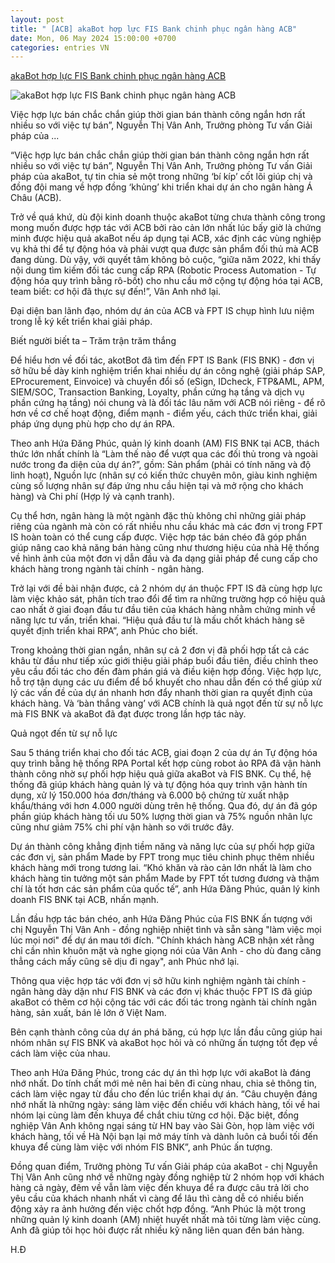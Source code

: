```yaml
---
layout: post
title: " [ACB] akaBot hợp lực FIS Bank chinh phục ngân hàng ACB"
date: Mon, 06 May 2024 15:00:00 +0700
categories: entries VN
---
```

[akaBot hợp lực FIS Bank chinh phục ngân hàng ACB](https://chungta.vn/kinh-doanh/akabot-hop-luc-fis-bank-chinh-phuc-ngan-hang-acb-1138665.html)

![akaBot hợp lực FIS Bank chinh phục ngân hàng ACB](https://i.chungta.vn/2024/05/07/bancheofisakabotacb-1715045715_1200x0.jpg)

Việc hợp lực bán chắc chắn giúp thời gian bán thành công ngắn hơn rất nhiều so với việc tự bán”, Nguyễn Thị Vân Anh, Trưởng phòng Tư vấn Giải pháp của ...

“Việc hợp lực bán chắc chắn giúp thời gian bán thành công ngắn hơn rất nhiều so với việc tự bán”, Nguyễn Thị Vân Anh, Trưởng phòng Tư vấn Giải pháp của akaBot, tự tin chia sẻ một trong những ‘bí kíp’ cốt lõi giúp chị và đồng đội mang về hợp đồng ‘khủng’ khi triển khai dự án cho ngân hàng Á Châu (ACB).

Trở về quá khứ, dù đội kinh doanh thuộc akaBot từng chưa thành công trong mong muốn được hợp tác với ACB bởi rào cản lớn nhất lúc bấy giờ là chứng minh được hiệu quả akaBot nếu áp dụng tại ACB, xác định các vùng nghiệp vụ khả thi để tự động hóa và phải vượt qua được sản phẩm đối thủ mà ACB đang dùng. Dù vậy, với quyết tâm không bỏ cuộc, “giữa năm 2022, khi thấy nội dung tìm kiếm đối tác cung cấp RPA (Robotic Process Automation - Tự động hóa quy trình bằng rô-bốt) cho nhu cầu mở cộng tự động hóa tại ACB, team biết: cơ hội đã thực sự đến!”, Vân Anh nhớ lại.

Đại diện ban lãnh đạo, nhóm dự án của ACB và FPT IS chụp hình lưu niệm trong lễ ký kết triển khai giải pháp.

Biết người biết ta – Trăm trận trăm thắng

Để hiểu hơn về đối tác, akotBot đã tìm đến FPT IS Bank (FIS BNK) - đơn vị sở hữu bề dày kinh nghiệm triển khai nhiều dự án công nghệ (giải pháp SAP, EProcurement, Einvoice) và chuyển đổi số (eSign, IDcheck, FTP&AML, APM, SIEM/SOC, Transaction Banking, Loyalty, phần cứng hạ tầng và dịch vụ phần cứng hạ tầng) nói chung và là đối tác lâu năm với ACB nói riêng - để rõ hơn về cơ chế hoạt động, điểm mạnh - điểm yếu, cách thức triển khai, giải pháp ứng dụng phù hợp cho dự án RPA.

Theo anh Hứa Đăng Phúc, quản lý kinh doanh (AM) FIS BNK tại ACB, thách thức lớn nhất chính là “Làm thế nào để vượt qua các đối thủ trong và ngoài nước trong đa diện của dự án?”, gồm: Sản phẩm (phải có tính năng và độ linh hoạt), Nguồn lực (nhân sự có kiến thức chuyên môn, giàu kinh nghiệm cùng số lượng nhân sự đáp ứng nhu cầu hiện tại và mở rộng cho khách hàng) và Chi phí (Hợp lý và cạnh tranh).

Cụ thể hơn, ngân hàng là một ngành đặc thù không chỉ những giải pháp riêng của ngành mà còn có rất nhiều nhu cầu khác mà các đơn vị trong FPT IS hoàn toàn có thể cung cấp được. Việc hợp tác bán chéo đã góp phần giúp nâng cao khả năng bán hàng cũng như thương hiệu của nhà Hệ thống về hình ảnh của một đơn vị dẫn đầu và đa dạng giải pháp để cung cấp cho khách hàng trong ngành tài chính - ngân hàng.

Trở lại với đề bài nhận được, cả 2 nhóm dự án thuộc FPT IS đã cùng hợp lực làm việc khảo sát, phân tích trao đổi để tìm ra những trường hợp có hiệu quả cao nhất ở giai đoạn đầu tư đầu tiên của khách hàng nhằm chứng minh về năng lực tư vấn, triển khai. “Hiệu quả đầu tư là mấu chốt khách hàng sẽ quyết định triển khai RPA”, anh Phúc cho biết.

Trong khoảng thời gian ngắn, nhân sự cả 2 đơn vị đã phối hợp tất cả các khâu từ đầu như tiếp xúc giới thiệu giải pháp buổi đầu tiên, điều chỉnh theo yêu cầu đối tác cho đến đàm phán giá và điều kiện hợp đồng. Việc hợp lực, hỗ trợ tận dụng các ưu điểm để bổ khuyết cho nhau dẫn đến có thể giúp xử lý các vấn đề của dự án nhanh hơn đẩy nhanh thời gian ra quyết định của khách hàng. Và ‘bàn thắng vàng’ với ACB chính là quả ngọt đến từ sự nỗ lực mà FIS BNK và akaBot đã đạt được trong lần hợp tác này.

Quả ngọt đến từ sự nỗ lực

Sau 5 tháng triển khai cho đối tác ACB, giai đoạn 2 của dự án Tự động hóa quy trình bằng hệ thống RPA Portal kết hợp cùng robot ảo RPA đã vận hành thành công nhờ sự phối hợp hiệu quả giữa akaBot và FIS BNK. Cụ thể, hệ thống đã giúp khách hàng quản lý và tự động hóa quy trình vận hành tín dụng, xử lý 150.000 hóa đơn/tháng và 6.000 bộ chứng từ xuất nhập khẩu/tháng với hơn 4.000 người dùng trên hệ thống. Qua đó, dự án đã góp phần giúp khách hàng tối ưu 50% lượng thời gian và 75% nguồn nhân lực cũng như giảm 75% chi phí vận hành so với trước đây.

Dự án thành công khẳng định tiềm năng và năng lực của sự phối hợp giữa các đơn vị, sản phẩm Made by FPT trong mục tiêu chinh phục thêm nhiều khách hàng mới trong tương lai. “Khó khăn và rào cản lớn nhất là làm cho khách hàng tin tưởng một sản phẩm Made by FPT tốt tương đương và thậm chí là tốt hơn các sản phẩm của quốc tế”, anh Hứa Đăng Phúc, quản lý kinh doanh FIS BNK tại ACB, nhấn mạnh.

Lần đầu hợp tác bán chéo, anh Hứa Đăng Phúc của FIS BNK ấn tượng với chị Nguyễn Thị Vân Anh - đồng nghiệp nhiệt tình và sẵn sàng "làm việc mọi lúc mọi nơi" để dự án mau tới đích. "Chính khách hàng ACB nhận xét rằng chỉ cần nhìn khuôn mặt và nghe giọng nói của Vân Anh - cho dù đang căng thẳng cách mấy cũng sẽ dịu đi ngay", anh Phúc nhớ lại.

Thông qua việc hợp tác với đơn vị sở hữu kinh nghiệm ngành tài chính - ngân hàng dày dặn như FIS BNK và các đơn vị khác thuộc FPT IS đã giúp akaBot có thêm cơ hội cộng tác với các đối tác trong ngành tài chính ngân hàng, sản xuất, bán lẻ lớn ở Việt Nam.

Bên cạnh thành công của dự án phá băng, cú hợp lực lần đầu cũng giúp hai nhóm nhân sự FIS BNK và akaBot học hỏi và có những ấn tượng tốt đẹp về cách làm việc của nhau.

Theo anh Hứa Đăng Phúc, trong các dự án thì hợp lực với akaBot là đáng nhớ nhất. Do tính chất mới mẻ nên hai bên đi cùng nhau, chia sẻ thông tin, cách làm việc ngay từ đầu cho đến lúc triển khai dự án. “Câu chuyện đáng nhớ nhất là những ngày: sáng làm việc đến chiều với khách hàng, tối về hai nhóm lại cùng làm đến khuya để chắt chiu từng cơ hội. Đặc biệt, đồng nghiệp Vân Anh không ngại sáng từ HN bay vào Sài Gòn, họp làm việc với khách hàng, tối về Hà Nội bạn lại mở máy tính và dành luôn cả buổi tối đến khuya để cùng làm việc với nhóm FIS BNK”, anh Phúc ấn tượng.

Đồng quan điểm, Trưởng phòng Tư vấn Giải pháp của akaBot - chị Nguyễn Thị Vân Anh cũng nhớ về những ngày đồng nghiệp từ 2 nhóm họp với khách hàng cả ngày, đêm về vẫn làm việc đến khuya để ra được câu trả lời cho yêu cầu của khách nhanh nhất vì càng để lâu thì càng dễ có nhiều biến động xảy ra ảnh hưởng đến việc chốt hợp đồng. “Anh Phúc là một trong những quản lý kinh doanh (AM) nhiệt huyết nhất mà tôi từng làm việc cùng. Anh đã giúp tôi học hỏi được rất nhiều kỹ năng liên quan đến bán hàng.

H.Đ

